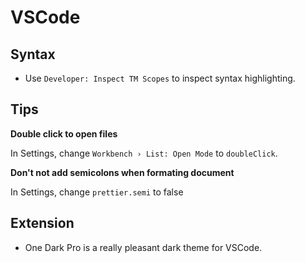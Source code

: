 # VSCode

## Syntax

* Use `Developer: Inspect TM Scopes` to inspect syntax highlighting.

## Tips

**Double click to open files**

In Settings, change `Workbench › List: Open Mode` to `doubleClick`.

**Don't not add semicolons when formating document**

In Settings, change `prettier.semi` to false

## Extension

* One Dark Pro is a really pleasant dark theme for VSCode.
